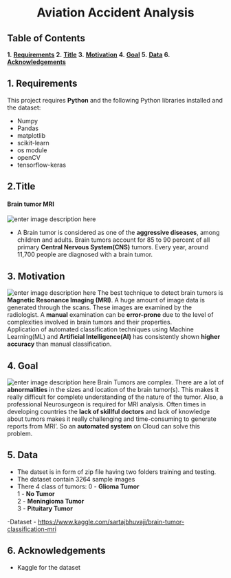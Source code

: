 ﻿# <center>**Aviation Accident Analysis**</center>

## **Table of Contents**

**1.**  [**Requirements**](#Section1)
**2.**  [**Title**](#Section2)
**3.**  [**Motivation**](#Section3)
**4.**  [**Goal**](#Section4)
**5.**  [**Data**](#Section5)
**6.**  [**Acknowledgements**](#Sectio65)

<a name=Section1></a>

## 1. **Requirements**
 This project requires **Python** and the following Python libraries installed and the dataset:
  - Numpy
 - Pandas
 - matplotlib
 - scikit-learn
 - os module
 - openCV
 - tensorflow-keras

<a  name = Section2></a>
 ##  2.**Title**
 #### Brain tumor MRI
 ![enter image description here](https://miro.medium.com/max/2800/1*TUF_YfybJPQ8WA0siWeJTg@2x.jpeg)
 - A Brain tumor is considered as one of the **aggressive diseases**, among children and adults. Brain tumors account for 85 to 90 percent of all primary **Central Nervous System(CNS)** tumors. Every year, around 11,700 people are diagnosed with a brain tumor.
 
 <a  name = Section3></a>
 
## 3. **Motivation**
![enter image description here](https://cms.qz.com/wp-content/uploads/2017/10/image11-e1506960240209.jpg?quality=75&strip=all&w=1900&h=1068)
The best technique to detect brain tumors is **Magnetic Resonance Imaging (MRI)**. A huge amount of image data is generated through the scans. These images are examined by the radiologist. A **manual** examination can be **error-prone** due to the level of complexities involved in brain tumors and their properties.  
Application of automated classification techniques using Machine Learning(ML) and **Artificial Intelligence(AI)** has consistently shown **higher accuracy** than manual classification.

<a  name = Section4></a>

## 4. **Goal**
![enter image description here](https://cdn.sanity.io/images/0vv8moc6/diag_imaging/65f2199d192f881844580346356f121c7bb361a8-1032x1265.png/Screen%20Shot%202021-06-03%20at%2012.09.03%20PM.png?w=1500&fit=max&auto=format)
Brain Tumors are complex. There are a lot of **abnormalities** in the sizes and location of the brain tumor(s). This makes it really difficult for complete understanding of the nature of the tumor. Also, a professional Neurosurgeon is required for MRI analysis. Often times in developing countries the **lack of skillful doctors** and lack of knowledge about tumors makes it really challenging and time-consuming to generate reports from MRI’. So an **automated system** on Cloud can solve this problem.

<a  name = Section5></a>

## 5. **Data**
- The datset is in form of zip file having two folders training and testing.
- The dataset contain 3264 sample images
- There 4 class of tumors:
  0 - **Glioma Tumor**<br>
  1 - **No Tumor**<br>
  2 - **Meningioma Tumor**<br>
  3 - **Pituitary Tumor**<br>
  
-Dataset - https://www.kaggle.com/sartajbhuvaji/brain-tumor-classification-mri

<a  name = Section6></a>

## 6. **Acknowledgements**
- Kaggle for the dataset

